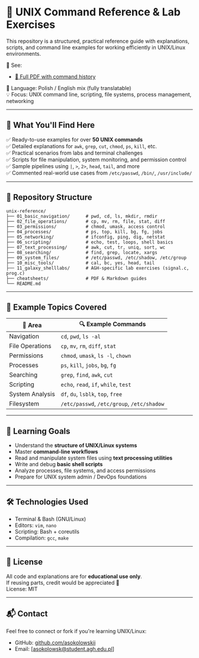 # 🐧 UNIX Command Reference & Lab Exercises

This repository is a structured, practical reference guide with explanations, scripts, and command line examples for working efficiently in UNIX/Linux environments.

📘 See:
- [📄 Full PDF with command history](https://github.com/asokolowskii/.Introduction-to-UNIX-System/blob/main/Introduction%20to%20UNIX%20system%20-%20Task%20Solutions%2C%20Examples%20and%20More.pdf)


📘 Language: Polish / English mix (fully translatable)  
💡 Focus: UNIX command line, scripting, file systems, process management, networking

---

## 🧠 What You'll Find Here

✅ Ready-to-use examples for over **50 UNIX commands**  
✅ Detailed explanations for `awk`, `grep`, `cut`, `chmod`, `ps`, `kill`, etc.  
✅ Practical scenarios from labs and terminal challenges  
✅ Scripts for file manipulation, system monitoring, and permission control  
✅ Sample pipelines using `|`, `>`, `2>`, `head`, `tail`, and more  
✅ Commented real-world use cases from `/etc/passwd`, `/bin/`, `/usr/include/`

---

## 📁 Repository Structure

```
unix-reference/
├── 01_basic_navigation/      # pwd, cd, ls, mkdir, rmdir
├── 02_file_operations/       # cp, mv, rm, file, stat, diff
├── 03_permissions/           # chmod, umask, access control
├── 04_processes/             # ps, top, kill, bg, fg, jobs
├── 05_networking/            # ifconfig, ping, dig, netstat
├── 06_scripting/             # echo, test, loops, shell basics
├── 07_text_processing/       # awk, cut, tr, uniq, sort, wc
├── 08_searching/             # find, grep, locate, xargs
├── 09_system_files/          # /etc/passwd, /etc/shadow, /etc/group
├── 10_misc_tools/            # cal, bc, yes, head, tail
├── 11_galaxy_shelllabs/      # AGH-specific lab exercises (signal.c, prog.c)
├── cheatsheets/              # PDF & Markdown guides
└── README.md
```

---

## 🧪 Example Topics Covered

| 🔧 Area             | 🔍 Example Commands |
|--------------------|---------------------|
| Navigation         | `cd`, `pwd`, `ls -al` |
| File Operations    | `cp`, `mv`, `rm`, `diff`, `stat` |
| Permissions        | `chmod`, `umask`, `ls -l`, `chown` |
| Processes          | `ps`, `kill`, `jobs`, `bg`, `fg` |
| Searching          | `grep`, `find`, `awk`, `cut` |
| Scripting          | `echo`, `read`, `if`, `while`, `test` |
| System Analysis    | `df`, `du`, `lsblk`, `top`, `free` |
| Filesystem         | `/etc/passwd`, `/etc/group`, `/etc/shadow` |

---

## 📌 Learning Goals

- Understand the **structure of UNIX/Linux systems**
- Master **command-line workflows**
- Read and manipulate system files using **text processing utilities**
- Write and debug **basic shell scripts**
- Analyze processes, file systems, and access permissions
- Prepare for UNIX system admin / DevOps foundations

---

## 🛠️ Technologies Used

- Terminal & Bash (GNU/Linux)
- Editors: `vim`, `nano`
- Scripting: Bash + coreutils
- Compilation: `gcc`, `make`

---

## 📜 License

All code and explanations are for **educational use only**.  
If reusing parts, credit would be appreciated 🙏  
License: MIT

---

## 📬 Contact

Feel free to connect or fork if you're learning UNIX/Linux:

- GitHub: [github.com/asokolowskii](https://github.com/asokolowskii)
- Email: [asokolowsk@student.agh.edu.pl]
